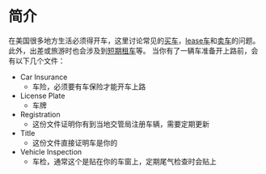 # 简介
在美国很多地方生活必须得开车，这里讨论常见的[买车](buy.md)，[lease车](lease.md)和[卖车](sell.md)的问题。此外，出差或旅游时也会涉及到[短期租车](rent.md)等。
当你有了一辆车准备开上路前，会有以下几个文件：
- Car Insurance
   - 车险，必须要有车保险才能开车上路
- License Plate
   - 车牌
- Registration
   - 这份文件证明你有到当地交管局注册车辆，需要定期更新
- Title
   - 这份文件直接证明车是你的
- Vehicle Inspection
   - 车检，通常这个是贴在你的车窗上，定期尾气检查时会贴上

